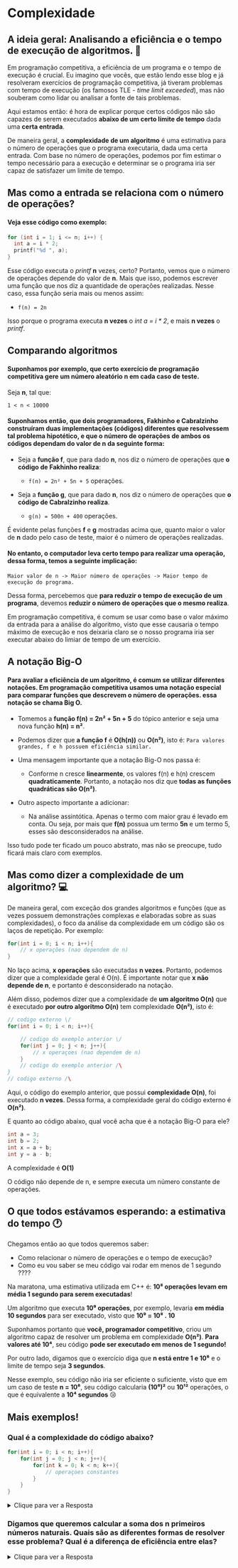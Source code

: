 # Complexidade 

## A ideia geral: Analisando a eficiência e o tempo de execução de algoritmos.  :runner:

Em programação competitiva, a eficiência de um programa e o tempo de execução é crucial. 
Eu imagino que vocês, que estão lendo esse blog e já resolveram exercícios de programação competitiva, já tiveram problemas com tempo de execução (os famosos TLE - *time limit exceeded*), mas não souberam como lidar ou analisar a fonte de tais problemas.

Aqui estamos então: é hora de explicar porque certos códigos não são capazes de serem executados **abaixo de um certo limite de tempo** dada uma **certa entrada**.

De maneira geral, a **complexidade de um algoritmo** é uma estimativa para o número de operações que o programa executaria, dada uma certa entrada. Com base no número de operações, podemos por fim estimar o tempo necessário para a execução e determinar se o programa iria ser capaz de satisfazer um limite de tempo.

## Mas como a entrada se relaciona com o número de operações?

#### Veja esse código como exemplo:

```c++
for (int i = 1; i <= n; i++) {
  int a = i * 2;
  printf("%d ", a);
}
```

Esse código executa o *printf* **n** vezes, certo? Portanto, vemos que o número de operações depende do valor de **n**. Mais que isso, podemos escrever uma função que nos diz a quantidade de operações realizadas. Nesse caso, essa função seria mais ou menos assim:

- `f(n) = 2n`

Isso porque o programa executa **n vezes** o *int a = i * 2*, e mais **n vezes** o *printf*.

## Comparando algoritmos

#### Suponhamos por exemplo, que certo exercício de programação competitiva gere um número aleatório **n** em cada caso de teste.

  Seja **n**, tal que:

    1 < n < 10000

#### Suponhamos então, que dois programadores, Fakhinho e Cabralzinho construíram duas implementações (códigos) diferentes que resolvessem tal problema **hipotético**, e que o número de operações de ambos os códigos dependam do valor de n da seguinte forma:

  - Seja a **função f**, que para dado **n**, nos diz o número de operações que **o código de Fakhinho realiza**:

    - `f(n) = 2n² + 5n + 5` operações.

  - Seja a **função g**, que para dado **n**, nos diz o número de operações que **o código de Cabralzinho realiza**.

    - `g(n) = 500n + 400` operações.
 
  É evidente pelas funções **f** e **g** mostradas acima que, quanto maior o valor de **n** dado pelo caso de teste, maior é o número de operações realizadas.
  
#### No entanto, o computador leva certo tempo para realizar uma operação, dessa forma, temos a seguinte implicação:
  
    Maior valor de n -> Maior número de operações -> Maior tempo de execução do programa.
  
  Dessa forma, percebemos que **para reduzir o tempo de execução de um programa**, devemos **reduzir o número de operações que o mesmo realiza**.
  
  Em programação competitiva, é comum se usar como base o valor máximo da entrada para a análise do algoritmo, visto que esse causaria o tempo máximo de execução e nos deixaria claro se o nosso programa iria ser executar abaixo do limiar de tempo de um exercício.
  
## A notação Big-O
  
  #### Para avaliar a eficiência de um algoritmo, é comum se utilizar diferentes notações. Em programação competitiva usamos uma notação especial para comparar funções que descrevem o número de operações. essa notação se chama **Big O**.

  - Tomemos a **função f(n) = 2n² + 5n + 5** do tópico anterior e seja uma nova função **h(n) = n²**.
  
  - Podemos dizer que **a função f** é **O(h(n))** ou **O(n²)**, isto é: `Para valores grandes, f e h possuem eficiência similar.`
  
  - Uma mensagem importante que a notação Big-O nos passa é: 
  
    - Conforme n cresce **linearmente**, os valores f(n) e h(n) crescem **quadraticamente**.
      Portanto, a notação nos diz que **todas as funções quadráticas são O(n²)**.
  
  - Outro aspecto importante a adicionar: 
    
    - Na análise assintótica. Apenas o termo com maior grau é levado em conta. Ou seja, por mais que **f(n)** possua um termo **5n**
      e um termo 5, esses são desconsiderados na análise.
  
  Isso tudo pode ter ficado um pouco abstrato, mas não se preocupe, tudo ficará mais claro com exemplos.
  
## Mas como dizer a complexidade de um algoritmo? :computer:

De maneira geral, com exceção dos grandes algoritmos e funções (que as vezes possuem demonstrações complexas e elaboradas sobre as suas complexidades), o foco da análise da complexidade em um código são os laços de repetição. Por exemplo:

```c++
for(int i = 0; i < n; i++){
    // x operações (nao dependem de n)
}
```

No laço acima, **x operações** são executadas **n vezes**. Portanto, podemos dizer que a complexidade geral é O(n). É importante 
notar que **x não depende de n**, e portanto é desconsiderado na notação.

Além disso, podemos dizer que a complexidade de **um algoritmo O(n)** que é executado **por outro algoritmo O(n)** tem complexidade
**O(n²)**, isto é:

```c++
// codigo externo \/
for(int i = 0; i < n; i++){ 

    // codigo do exemplo anterior \/
    for(int j = 0; j < n; j++){
        // x operaçoes (nao dependem de n)
    }
    // codigo do exemplo anterior /\
}
// codigo externo /\

```
Aqui, o código do exemplo anterior, que possui **complexidade O(n)**, foi executado **n vezes**. Dessa forma, a complexidade geral do código externo é **O(n²)**.

E quanto ao código abaixo, qual você acha que é a notação Big-O para ele?

```c++
int a = 3;
int b = 2;
int x = a + b;
int y = a - b;
```

A complexidade é **O(1)**

O código não depende de n, e sempre executa um número constante de operações.

## O que todos estávamos esperando: a estimativa do tempo :clock1: 

Chegamos então ao que todos queremos saber:

- Como relacionar o número de operações e o tempo de execução?
- Como eu vou saber se meu código vai rodar em menos de 1 segundo ????

Na maratona, uma estimativa utilizada em C++ é: **10⁸ operações levam em média 1 segundo para serem executadas**!

Um algoritmo que executa **10⁹ operações**, por exemplo, levaria **em média 10 segundos** para ser executado, visto que **10⁹ = 10⁸ . 10**

Suponhamos portanto que **você, programador competitivo**, criou um algoritmo capaz de resolver um problema em complexidade **O(n²)**. **Para valores até 10⁴**, seu código **pode ser executado em menos de 1 segundo!**

Por outro lado, digamos que o exercício diga que **n está entre 1 e 10⁶** e o limite de tempo seja **3 segundos**. 

Nesse exemplo, seu código não iria ser eficiente o suficiente, visto que em um caso de teste **n = 10⁶**, seu código calcularia **(10⁶)²** ou **10¹²** operações, o que é equivalente a **10⁴ segundos** :cry:

## Mais exemplos!

### Qual é a complexidade do código abaixo?

```c++
for(int i = 0; i < n; i++){
    for(int j = 0; j < n; j++){
        for(int k = 0; k < n; k++){
            // operaçoes constantes
        }
    }
}
```
 
<details><summary> Clique para ver a Resposta </summary>
  
   <b>  O código acima é O(n³).</b>
</details>





### Digamos que queremos calcular a **soma dos n primeiros números naturais**. Quais são as diferentes formas de resolver esse problema? Qual é a diferença de eficiência entre elas?
  
<details><summary> Clique para ver a Resposta </summary>
  
#### Uma primeira maneira de pensar no problema é a versão **ad-hoc** da solução, ou seja, simplesmente somar os n primeiros termos. Da seguinte forma:
  
  ```c++
  int sum = 0;
  for(int i = 1; i <= n; i++){
      sum += i;
  }
  ```
  
#### No entanto, essa solução é O(n)... e podemos fazer melhor! Uma segunda maneira seria usar a fórmula da soma de P.A.!
  
  ```c++
  int sum = ((1+n)*n)/2;
  ```
  
#### Essa solução é O(1) e portanto mais eficiente.
  
</details>
